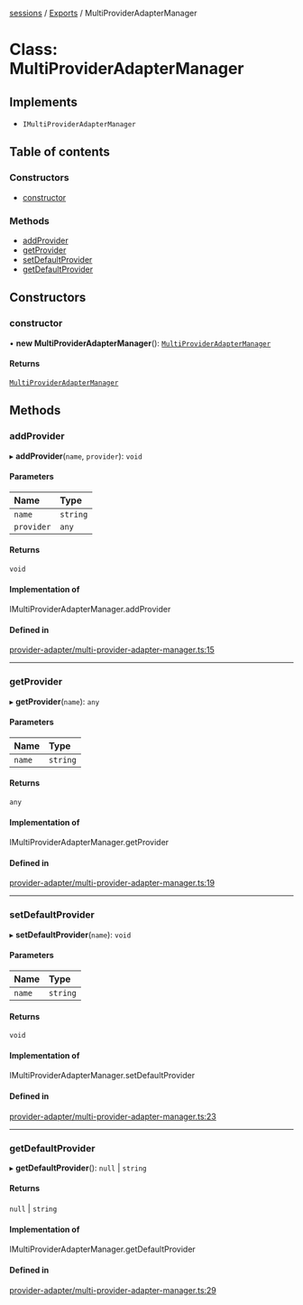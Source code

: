 <!-- 
 ⚠️  AUTO-GENERATED FILE - DO NOT EDIT MANUALLY
 This file is automatically generated by scripts/docs-generator.js
 To make changes, edit the source TypeScript files or update the generator script
-->

[sessions](../../) / [Exports](../modules) / MultiProviderAdapterManager

# Class: MultiProviderAdapterManager

## Implements

- `IMultiProviderAdapterManager`

## Table of contents

### Constructors

- [constructor](MultiProviderAdapterManager#constructor)

### Methods

- [addProvider](MultiProviderAdapterManager#addprovider)
- [getProvider](MultiProviderAdapterManager#getprovider)
- [setDefaultProvider](MultiProviderAdapterManager#setdefaultprovider)
- [getDefaultProvider](MultiProviderAdapterManager#getdefaultprovider)

## Constructors

### constructor

• **new MultiProviderAdapterManager**(): [`MultiProviderAdapterManager`](MultiProviderAdapterManager)

#### Returns

[`MultiProviderAdapterManager`](MultiProviderAdapterManager)

## Methods

### addProvider

▸ **addProvider**(`name`, `provider`): `void`

#### Parameters

| Name | Type |
| :------ | :------ |
| `name` | `string` |
| `provider` | `any` |

#### Returns

`void`

#### Implementation of

IMultiProviderAdapterManager.addProvider

#### Defined in

[provider-adapter/multi-provider-adapter-manager.ts:15](https://github.com/woojubb/robota/blob/e1b7b651a85a9b93f075b6523ec8de869e77f12c/packages/sessions/src/provider-adapter/multi-provider-adapter-manager.ts#L15)

___

### getProvider

▸ **getProvider**(`name`): `any`

#### Parameters

| Name | Type |
| :------ | :------ |
| `name` | `string` |

#### Returns

`any`

#### Implementation of

IMultiProviderAdapterManager.getProvider

#### Defined in

[provider-adapter/multi-provider-adapter-manager.ts:19](https://github.com/woojubb/robota/blob/e1b7b651a85a9b93f075b6523ec8de869e77f12c/packages/sessions/src/provider-adapter/multi-provider-adapter-manager.ts#L19)

___

### setDefaultProvider

▸ **setDefaultProvider**(`name`): `void`

#### Parameters

| Name | Type |
| :------ | :------ |
| `name` | `string` |

#### Returns

`void`

#### Implementation of

IMultiProviderAdapterManager.setDefaultProvider

#### Defined in

[provider-adapter/multi-provider-adapter-manager.ts:23](https://github.com/woojubb/robota/blob/e1b7b651a85a9b93f075b6523ec8de869e77f12c/packages/sessions/src/provider-adapter/multi-provider-adapter-manager.ts#L23)

___

### getDefaultProvider

▸ **getDefaultProvider**(): ``null`` \| `string`

#### Returns

``null`` \| `string`

#### Implementation of

IMultiProviderAdapterManager.getDefaultProvider

#### Defined in

[provider-adapter/multi-provider-adapter-manager.ts:29](https://github.com/woojubb/robota/blob/e1b7b651a85a9b93f075b6523ec8de869e77f12c/packages/sessions/src/provider-adapter/multi-provider-adapter-manager.ts#L29)

